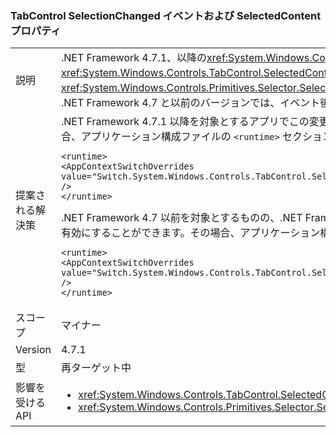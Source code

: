 ### <a name="tabcontrol-selectionchanged-event-and-selectedcontent-property"></a>TabControl SelectionChanged イベントおよび SelectedContent プロパティ

|   |   |
|---|---|
|説明|.NET Framework 4.7.1、以降の<xref:System.Windows.Controls.TabControl>の値を更新、<xref:System.Windows.Controls.TabControl.SelectedContent>を発生させる前に、プロパティ、<xref:System.Windows.Controls.Primitives.Selector.SelectionChanged>イベント、その選択が変更されたときにします。 .NET Framework 4.7 と以前のバージョンでは、イベント後に SelectedContent への更新が発生しました。|
|提案される解決策|.NET Framework 4.7.1 以降を対象とするアプリでこの変更を無効にし、従来の動作を使用することができます。その場合、アプリケーション構成ファイルの <code>&lt;runtime&gt;</code> セクションに次の行を追加します。<pre><code class="language-xml">&lt;runtime&gt;&#13;&#10;&lt;AppContextSwitchOverrides value=&quot;Switch.System.Windows.Controls.TabControl.SelectionPropertiesCanLagBehindSelectionChangedEvent=true&quot; /&gt;&#13;&#10;&lt;/runtime&gt;&#13;&#10;</code></pre>.NET Framework 4.7 以前を対象とするものの、.NET Framework 4.7.1 以降で実行されているアプリでは、新しい動作を有効にすることができます。その場合、アプリケーション構成ファイルの <code>&lt;runtime&gt;</code> セクションに次の行を追加します。<pre><code class="language-xml">&lt;runtime&gt;&#13;&#10;&lt;AppContextSwitchOverrides value=&quot;Switch.System.Windows.Controls.TabControl.SelectionPropertiesCanLagBehindSelectionChangedEvent=false&quot; /&gt;&#13;&#10;&lt;/runtime&gt;&#13;&#10;</code></pre>|
|スコープ|マイナー|
|Version|4.7.1|
|型|再ターゲット中|
|影響を受ける API|<ul><li><xref:System.Windows.Controls.TabControl.SelectedContent?displayProperty=nameWithType></li><li><xref:System.Windows.Controls.Primitives.Selector.SelectionChanged?displayProperty=nameWithType></li></ul>|

